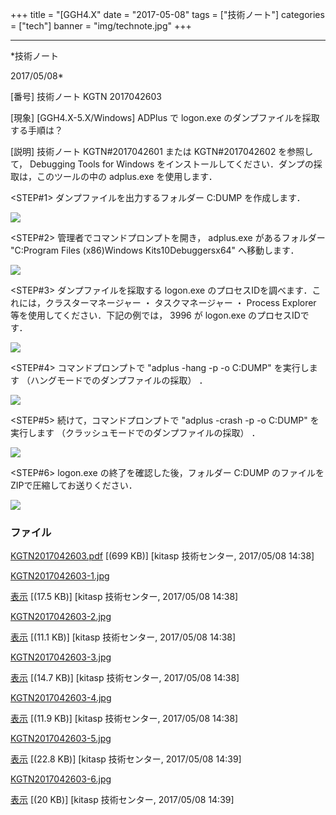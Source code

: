 ﻿+++
title = "[GGH4.X"
date = "2017-05-08"
tags = ["技術ノート"]
categories = ["tech"]
banner = "img/technote.jpg"
+++

-----------------------------------------------------------------------------------------------------------------------------

*技術ノート

2017/05/08*


[番号]
技術ノート KGTN 2017042603

[現象]
[GGH4.X-5.X/Windows] ADPlus で logon.exe
のダンプファイルを採取する手順は？

[説明]
技術ノート KGTN#2017042601 または KGTN#2017042602 を参照して，
Debugging Tools for Windows
をインストールしてください．ダンプの採取は，このツールの中の adplus.exe
を使用します．

<STEP#1>
ダンプファイルを出力するフォルダー C:DUMP を作成します．

![](http://techreport.kitasp.net/attachments/download/3547/KGTN2017042603-1.jpg)

<STEP#2>
管理者でコマンドプロンプトを開き， adplus.exe があるフォルダー
"C:Program Files (x86)Windows Kits10Debuggersx64"
へ移動します．

![](http://techreport.kitasp.net/attachments/download/3548/KGTN2017042603-2.jpg)

<STEP#3>
ダンプファイルを採取する logon.exe
のプロセスIDを調べます．これには，クラスターマネージャー ・
タスクマネージャー ・ Process Explorer
等を使用してください．下記の例では， 3996 が logon.exe
のプロセスIDです．

![](http://techreport.kitasp.net/attachments/download/3549/KGTN2017042603-3.jpg)

<STEP#4>
コマンドプロンプトで "adplus -hang -p -o C:DUMP" を実行します
（ハングモードでのダンプファイルの採取） ．

![](http://techreport.kitasp.net/attachments/download/3550/KGTN2017042603-4.jpg)

<STEP#5>
続けて，コマンドプロンプトで "adplus -crash -p -o C:DUMP" を実行します
（クラッシュモードでのダンプファイルの採取） ．

![](http://techreport.kitasp.net/attachments/download/3551/KGTN2017042603-5.jpg)

<STEP#6>
logon.exe の終了を確認した後，フォルダー C:DUMP
のファイルをZIPで圧縮してお送りください．

![](http://techreport.kitasp.net/attachments/download/3552/KGTN2017042603-6.jpg)


### ファイル

 
 


[KGTN2017042603.pdf](http://techreport.kitasp.net/attachments/download/3546/KGTN2017042603.pdf)
 [(699 KB)] [kitasp 技術センター, 2017/05/08
14:38]

[KGTN2017042603-1.jpg](http://techreport.kitasp.net/attachments/download/3547/KGTN2017042603-1.jpg)

[表示](http://techreport.kitasp.net/attachments/3547/KGTN2017042603-1.jpg "表示")
 [(17.5 KB)] [kitasp 技術センター, 2017/05/08
14:38]

[KGTN2017042603-2.jpg](http://techreport.kitasp.net/attachments/download/3548/KGTN2017042603-2.jpg)

[表示](http://techreport.kitasp.net/attachments/3548/KGTN2017042603-2.jpg "表示")
 [(11.1 KB)] [kitasp 技術センター, 2017/05/08
14:38]

[KGTN2017042603-3.jpg](http://techreport.kitasp.net/attachments/download/3549/KGTN2017042603-3.jpg)

[表示](http://techreport.kitasp.net/attachments/3549/KGTN2017042603-3.jpg "表示")
 [(14.7 KB)] [kitasp 技術センター, 2017/05/08
14:38]

[KGTN2017042603-4.jpg](http://techreport.kitasp.net/attachments/download/3550/KGTN2017042603-4.jpg)

[表示](http://techreport.kitasp.net/attachments/3550/KGTN2017042603-4.jpg "表示")
 [(11.9 KB)] [kitasp 技術センター, 2017/05/08
14:38]

[KGTN2017042603-5.jpg](http://techreport.kitasp.net/attachments/download/3551/KGTN2017042603-5.jpg)

[表示](http://techreport.kitasp.net/attachments/3551/KGTN2017042603-5.jpg "表示")
 [(22.8 KB)] [kitasp 技術センター, 2017/05/08
14:39]

[KGTN2017042603-6.jpg](http://techreport.kitasp.net/attachments/download/3552/KGTN2017042603-6.jpg)

[表示](http://techreport.kitasp.net/attachments/3552/KGTN2017042603-6.jpg "表示")
 [(20 KB)] [kitasp 技術センター, 2017/05/08
14:39]


 


 


